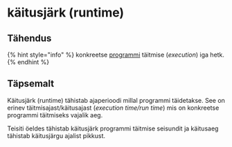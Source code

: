 # käitusjärk \(runtime\)

## Tähendus

{% hint style="info" %}
konkreetse [programmi](programm-program.md) täitmise \(_execution_\) iga hetk.
{% endhint %}

## Täpsemalt

Käitusjärk \(runtime\) tähistab ajaperioodi millal programmi täidetakse. See on erinev täitmisajast/käitusajast \(_execution time/run time_\) mis on konkreetse programmi täitmiseks vajalik aeg.

Teisiti öeldes tähistab käitusjärk programmi täitmise seisundit ja käitusaeg tähistab käitusjärgu ajalist pikkust.

